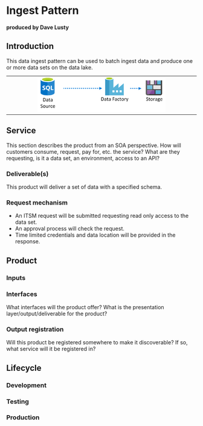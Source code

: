 # Ingest Pattern

**produced by Dave Lusty**

## Introduction

This data ingest pattern can be used to batch ingest data and produce one or more data sets on the data lake.

<table>
<tr>
<td width="15%">&nbsp;</td>
<td width="70%"><img src="images/dataIngest.png" alt="Diagram showing the basic data ingest pattern" /></td>
<td width="15%">&nbsp;</td>
</tr>
</table>

## Service

This section describes the product from an SOA perspective. How will customers consume, request, pay for, etc. the service? What are they requesting, is it a data set, an environment, access to an API?

### Deliverable(s)

This product will deliver a set of data with a specified schema.

### Request mechanism

* An ITSM request will be submitted requesting read only access to the data set.
* An approval process will check the request.
* Time limited credentials and data location will be provided in the response.

## Product

### Inputs

### Interfaces

What interfaces will the product offer? What is the presentation layer/output/deliverable for the product?

### Output registration

Will this product be registered somewhere to make it discoverable? If so, what service will it be registered in?

## Lifecycle

### Development

### Testing

### Production